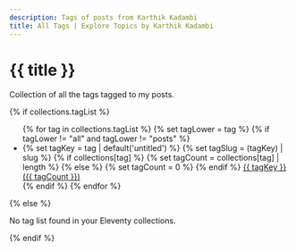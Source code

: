 ```yaml
---
description: Tags of posts from Karthik Kadambi
title: All Tags | Explore Topics by Karthik Kadambi
---
```

<div class="section-inset">
    <h1 class="header-branding">{{ title }}</h1>
    <p>Collection of all the tags tagged to my posts.</p>
</div>
{% if collections.tagList %}
<ul>
  {% for tag in collections.tagList %}
    {% set tagLower = tag %}
    {% if tagLower != "all" and tagLower != "posts" %}
      <li>
        {% set tagKey = tag | default('untitled') %}
        {% set tagSlug = (tagKey) | slug %}
        {% if collections[tag] %}
          {% set tagCount = collections[tag] | length %}
        {% else %}
          {% set tagCount = 0 %}
        {% endif %}
        <a href="/tags/{{ tagSlug }}/"
           title="View posts tagged '{{ tagKey }}'"
           aria-label="View posts tagged '{{ tagKey }}' ({{ tagCount }})">
          {{ tagKey }} ({{ tagCount }})
        </a>
      </li>
    {% endif %}
  {% endfor %}
</ul>
{% else %}
<p>No tag list found in your Eleventy collections.</p> 
{% endif %}
